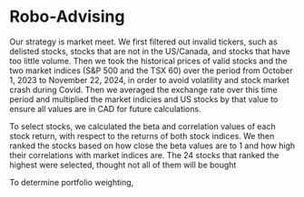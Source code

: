 # Robo-Advising

Our strategy is market meet. We first filtered out invalid tickers, such as delisted stocks, stocks that are not in the US/Canada, and stocks that have too little volume. Then we took the historical prices of valid stocks and the two market indices (S&P 500 and the TSX 60) over the period from October 1, 2023 to November 22, 2024, in order to avoid volatility and stock market crash during Covid. Then we averaged the exchange rate over this time period and multiplied the market indicies and US stocks by that value to ensure all values are in CAD for future calculations. 

To select stocks, we calculated the beta and correlation values of each stock return, with respect to the returns of both stock indices. We then ranked the stocks based on how close the beta values are to 1 and how high their correlations with market indices are. The 24 stocks that ranked the highest were selected, thought not all of them will be bought

To determine portfolio weighting, 

